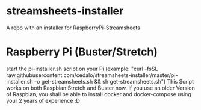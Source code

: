 # streamsheets-installer
A repo with an installer for RaspberryPi-Streamsheets


# Raspberry Pi (Buster/Stretch)
start the pi-installer.sh script on your Pi
(example: "curl -fsSL raw.githubusercontent.com/cedalo/streamsheets-installer/master/pi-installer.sh -o get-streamsheets.sh && sh get-streamsheets.sh")
This Script works on both Raspbian Stretch and Buster now. If you use an older Version of Raspbian, you shall be able to install docker and docker-compose using your 2 years of experience ;D
